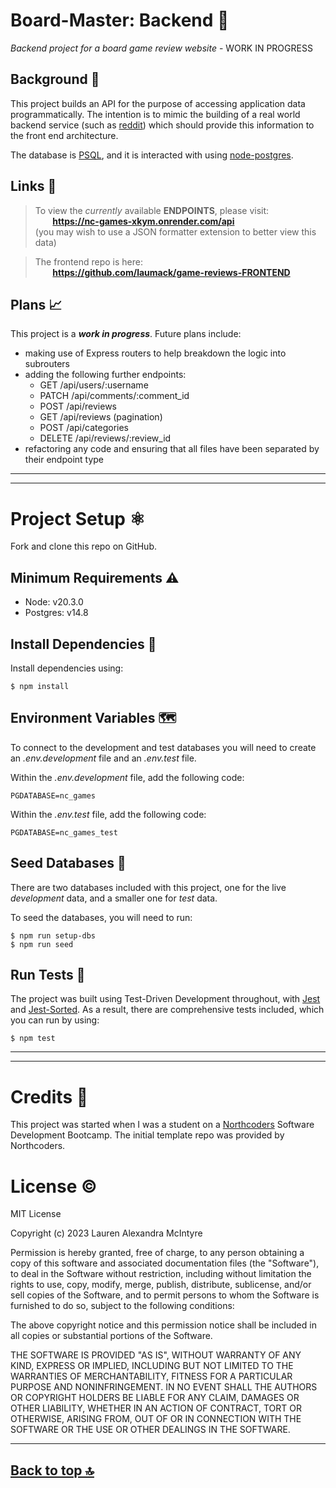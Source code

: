 # **Board-Master:** Backend 🎲
*Backend project for a board game review website* - WORK IN PROGRESS

## Background 📆

This project builds an API for the purpose of accessing application data programmatically. The intention is to mimic the building of a real world backend service (such as [reddit](https://www.reddit.com/)) which should provide this information to the front end architecture.

The database is [PSQL](https://www.postgresql.org/), and it is interacted with using [node-postgres](https://node-postgres.com/).

## Links 🔗

>To view the *currently* available **ENDPOINTS**, please visit:  
&nbsp;&nbsp;&nbsp;&nbsp;&nbsp;&nbsp; **https://nc-games-xkym.onrender.com/api**  
(you may wish to use a JSON formatter extension to better view this data)

>The frontend repo is here:  
&nbsp;&nbsp;&nbsp;&nbsp;&nbsp;&nbsp; **https://github.com/laumack/game-reviews-FRONTEND**

## Plans 📈

This project is a ***work in progress***. Future plans include:
* making use of Express routers to help breakdown the logic into subrouters
* adding the following further endpoints:
    * GET /api/users/:username
    * PATCH /api/comments/:comment_id
    * POST /api/reviews
    * GET /api/reviews (pagination)
    * POST /api/categories
    * DELETE /api/reviews/:review_id 
* refactoring any code and ensuring that all files have been separated by their endpoint type

---
---

# Project Setup ⚛️

Fork and clone this repo on GitHub.

## Minimum Requirements ⚠️

* Node: v20.3.0
* Postgres: v14.8

## Install Dependencies 🧰

Install dependencies using:

```
$ npm install
```

## Environment Variables 🗺️

To connect to the development and test databases you will need to create an _.env.development_ file and an _.env.test_ file.

Within the _.env.development_ file, add the following code:

```
PGDATABASE=nc_games
```

Within the _.env.test_ file, add the following code:

```
PGDATABASE=nc_games_test
```

## Seed Databases 🌱

There are two databases included with this project, one for the live *development* data, and a smaller one for *test* data.

To seed the databases, you will need to run:

```
$ npm run setup-dbs
$ npm run seed
```

## Run Tests 🧪

The project was built using Test-Driven Development throughout, with [Jest](https://jestjs.io/) and [Jest-Sorted](https://github.com/P-Copley/jest-sorted). As a result, there are comprehensive tests included, which you can run by using:

```
$ npm test
```

---
---

# Credits 🙏

This project was started when I was a student on a [Northcoders](https://northcoders.com/) Software Development Bootcamp. The initial template repo was provided by Northcoders.  

# License ©️

MIT License

Copyright (c) 2023 Lauren Alexandra McIntyre

Permission is hereby granted, free of charge, to any person obtaining a copy
of this software and associated documentation files (the "Software"), to deal
in the Software without restriction, including without limitation the rights
to use, copy, modify, merge, publish, distribute, sublicense, and/or sell
copies of the Software, and to permit persons to whom the Software is
furnished to do so, subject to the following conditions:

The above copyright notice and this permission notice shall be included in all
copies or substantial portions of the Software.

THE SOFTWARE IS PROVIDED "AS IS", WITHOUT WARRANTY OF ANY KIND, EXPRESS OR
IMPLIED, INCLUDING BUT NOT LIMITED TO THE WARRANTIES OF MERCHANTABILITY,
FITNESS FOR A PARTICULAR PURPOSE AND NONINFRINGEMENT. IN NO EVENT SHALL THE
AUTHORS OR COPYRIGHT HOLDERS BE LIABLE FOR ANY CLAIM, DAMAGES OR OTHER
LIABILITY, WHETHER IN AN ACTION OF CONTRACT, TORT OR OTHERWISE, ARISING FROM,
OUT OF OR IN CONNECTION WITH THE SOFTWARE OR THE USE OR OTHER DEALINGS IN THE
SOFTWARE.

---

## [Back to top 🔝](https://github.com/laumack/game-reviews-BACKEND#board-master-backend-)
